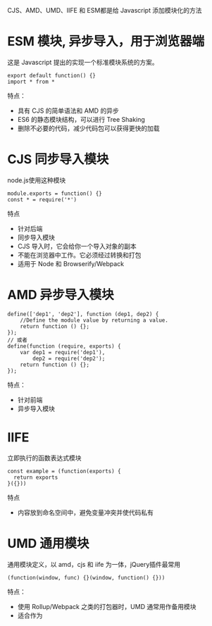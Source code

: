 CJS、AMD、UMD、IIFE 和 ESM都是给 Javascript 添加模块化的方法

# ESM 模块, 异步导入，用于浏览器端
这是 Javascript 提出的实现一个标准模块系统的方案。
```
export default function() {}
import * from *
```

特点：
+ 具有 CJS 的简单语法和 AMD 的异步
+ ES6 的静态模块结构，可以进行 Tree Shaking
+ 删除不必要的代码，减少代码包可以获得更快的加载

# CJS 同步导入模块

node.js使用这种模块
```
module.exports = function() {}
const * = require('*')
```

特点
+ 针对后端
+ 同步导入模块
+ CJS 导入时，它会给你一个导入对象的副本
+ 不能在浏览器中工作。它必须经过转换和打包
+ 适用于 Node 和 Browserify/Webpack

# AMD 异步导入模块

```
define(['dep1', 'dep2'], function (dep1, dep2) {
    //Define the module value by returning a value.
    return function () {};
});
// 或者
define(function (require, exports) {
    var dep1 = require('dep1'),
        dep2 = require('dep2');
    return function () {};
});
```

特点：
+ 针对前端
+ 异步导入模块

# IIFE

立即执行的函数表达式模块
```
const example = (function(exports) {
  return exports
}({}))
```
特点
+ 内容放到命名空间中，避免变量冲突并使代码私有



# UMD 通用模块

通用模块定义，以 amd，cjs 和 iife 为一体，jQuery插件最常用
```
(function(window, func) {}(window, function() {}))
```

特点：
+ 使用 Rollup/Webpack 之类的打包器时，UMD 通常用作备用模块
+ 适合作为<script>标签






rollup 通过的五种打包格式:
amd – 异步模块定义，用于像 RequireJS 这样的模块加载器
cjs – CommonJS，适用于 Node 和 Browserify/Webpack
es – 将软件包保存为 ES 模块文件
iife – 一个自动执行的功能，适合作为<script>标签。（如果要为应用程序创建一个捆绑包，您可能想要使用它，因为它会使文件大小变小。）
umd – 通用模块定义，以 amd，cjs 和 iife 为一体

参考：
https://blog.csdn.net/qq_38974163/article/details/120078340
https://segmentfault.com/a/1190000040720081?sort=votes
http://www.zzvips.com/article/184296.html
https://www.jianshu.com/p/b1b3c819da15